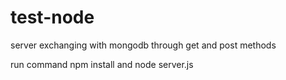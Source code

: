 # test-node
server exchanging with mongodb through get and post methods

run command npm install and node server.js
